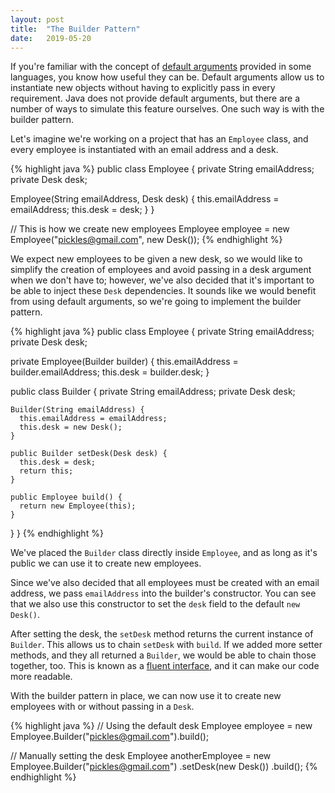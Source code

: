 ```yaml
---
layout: post
title:  "The Builder Pattern"
date:   2019-05-20
---
```


If you're familiar with the concept of [default arguments](https://en.wikipedia.org/wiki/Default_argument) provided in some languages, you know how useful they can be. Default arguments allow us to instantiate new objects without having to explicitly pass in every requirement. Java does not provide default arguments, but there are a number of ways to simulate this feature ourselves. One such way is with the builder pattern.

Let's imagine we're working on a project that has an `Employee` class, and every employee is instantiated with an email address and a desk.

{% highlight java %}
public class Employee {
  private String emailAddress;
  private Desk desk;

  Employee(String emailAddress, Desk desk) {
    this.emailAddress = emailAddress;
    this.desk = desk;
  }
}

// This is how we create new employees
Employee employee = new Employee("pickles@gmail.com", new Desk());
{% endhighlight %}

We expect new employees to be given a new desk, so we would like to simplify the creation of employees and avoid passing in a desk argument when we don't have to; however, we've also decided that it's important to be able to inject these `Desk` dependencies. It sounds like we would benefit from using default arguments, so we're going to implement the builder pattern.

{% highlight java %}
public class Employee {
  private String emailAddress;
  private Desk desk;

  private Employee(Builder builder) {
    this.emailAddress = builder.emailAddress;
    this.desk = builder.desk;
  }

  public class Builder {
    private String emailAddress;
    private Desk desk;

    Builder(String emailAddress) {
      this.emailAddress = emailAddress;
      this.desk = new Desk();
    }

    public Builder setDesk(Desk desk) {
      this.desk = desk;
      return this;
    }

    public Employee build() {
      return new Employee(this);
    }
  }
}
{% endhighlight %}

We've placed the `Builder` class directly inside `Employee`, and as long as it's public we can use it to create new employees.

Since we've also decided that all employees must be created with an email address, we pass `emailAddress` into the builder's constructor. You can see that we also use this constructor to set the `desk` field to the default `new Desk()`.

After setting the desk, the `setDesk` method returns the current instance of `Builder`. This allows us to chain `setDesk` with `build`. If we added more setter methods, and they all returned a `Builder`, we would be able to chain those together, too. This is known as a [fluent interface](https://en.wikipedia.org/wiki/Fluent_interface), and it can make our code more readable.

With the builder pattern in place, we can now use it to create new employees with or without passing in a `Desk`.

{% highlight java %}
// Using the default desk
Employee employee = new Employee.Builder("pickles@gmail.com").build();

// Manually setting the desk
Employee anotherEmployee = new Employee.Builder("pickles@gmail.com")
            .setDesk(new Desk())
            .build();
{% endhighlight %}
